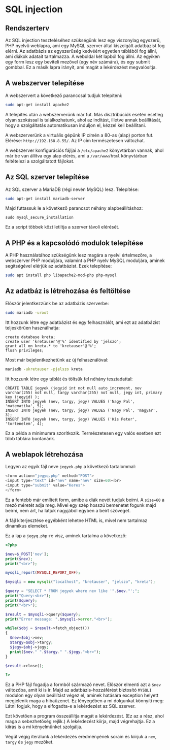 # SQL injection

## Rendszerterv

Az SQL injection teszteléséhez szükségünk lesz egy viszonylag egyszerű,
PHP nyelvű weblapra, ami egy MySQL szerver által kiszolgált adatbázist fog
elérni. Az adatbázis az egyszerűség kedvéért egyetlen táblából fog állni,
ami diákok adatait tartalmazza. A weboldal két lapból fog állni. Az egyiken
egy form lesz egy beviteli mezővel (egy név számára), és egy submit gombbal.
Ez a másik lapra irányít, ami magát a lekérdezést megvalósítja.

## A webszerver telepítése

A webszervert a következő paranccsal tudjuk telepíteni:

```bash
sudo apt-get install apache2
```

A telepítés után a webszerverünk már fut. Más disztribúciók esetén
esetleg olyan szokással is találkozhatunk, ahol az indítást,
illetve annak beállítását, hogy a szolgáltatás automatikusan
induljon el, kézzel kell beállítani.

A webszerverünk a virtuális gépünk IP címén a 80-as (alap)
porton fut. Elérése: `http://192.168.8.55/`. Az IP cím természetesen
változhat.

A webszerver konfigurációs fájljai a `/etc/apache2` könyvtárban vannak,
ahol már be van állítva egy alap elérés, ami a `/var/www/html`
könyvtárban feltételezi a szolgáltatott fájlokat.

## Az SQL szerver telepítése

Az SQL szerver a MariaDB (régi nevén MySQL) lesz. Telepítése:

```bash
sudo apt-get install mariadb-server
```

Majd futtassuk le a következő parancsot néhány alapbeállításhoz:

```
sudo mysql_secure_installation
```

Ez a script többek közt letiltja a szerver távoli elérését.

## A PHP és a kapcsolódó modulok telepítése

A PHP használatához szükségünk lesz magára a nyelvi értelmezőre,
a webszerver PHP moduljára, valamint a PHP nyelv MySQL moduljára,
aminek segítségével elérjük az adatbázist. Ezek telepítése:

```bash
sudo apt install php libapache2-mod-php php-mysql
```

## Az adatbáz is létrehozása és feltöltése

Először jelentkezzünk be az adatbázis szerverbe:

```bash
sudo mariadb -uroot
```

Itt hozzunk létre egy adatbázist és egy felhasználót, ami ezt
az adatbázist teljeskörűen használhatja:

```
create database kreta;
create user 'kretauser'@'%' identified by 'jelszo';
grant all on kreta.* to 'kretauser'@'%';
flush privileges;
```

Most már bejelentkezhetünk az új felhasználóval:

```bash
mariadb -ukretauser -pjelszo kreta
```

Itt hozzunk létre egy táblát és töltsük fel néhány tesztadattal:

```
CREATE TABLE jegyek (jegyid int not null auto_increment, nev varchar(255) not null, targy varchar(255) not null, jegy int, primary key (jegyid) );
INSERT INTO jegyek (nev, targy, jegy) VALUES ('Nagy Pal', 'matematika', 5);
INSERT INTO jegyek (nev, targy, jegy) VALUES ('Nagy Pal', 'magyar', 3);
INSERT INTO jegyek (nev, targy, jegy) VALUES ('Kis Peter', 'tortenelem', 4);
```

Ez a példa a minimumra szorítkozik. Természetesen egy valós esetben ezt több táblára bontanánk.

## A weblapok létrehozása

Legyen az egyik fájl neve `jegyek.php` a következő tartalommal:

```php
<form action="jegyq.php" method="POST">
<input type="text" id="nev" name="nev" size=60><br>
<input type="submit" value="Keres">
</form>
```

Ez a fentebb már említett form, amibe a diák nevét tudjuk beírni.
A `size=60` a mező méretét adja meg. Mivel egy szép hosszú bemenetet fogunk
majd beírni, nem árt, ha látjuk nagyjából egyben a beírt szöveget.

A fájl kiterjesztése egyébként lehetne HTML is, mivel nem tartalmaz dinamikus
elemeket.

Ez a lap a `jegyq.php`-re visz, aminek tartalma a következő:

```php
<?php

$nev=$_POST['nev'];
print($nev);
print("<br>");

mysqli_report(MYSQLI_REPORT_OFF);

$mysqli = new mysqli("localhost", "kretauser", "jelszo", "kreta");

$query = "SELECT * FROM jegyek where nev like '".$nev."';";
print("Query:<br>");
print($query);
print("<br>");

$result = $mysqli->query($query);
print("Error message: ".$mysqli->error."<br>");

while($obj = $result->fetch_object())
{
  $nev=$obj->nev;
  $targy=$obj->targy;
  $jegy=$obj->jegy;
  print($nev." ".$targy." ".$jegy."<br>");
}

$result->close();

?>

```

Ez a PHP fájl fogadja a formból származó nevet. Először elmenti azt
a `$nev` változóba, amit ki is ír. Majd az adatbázis-hozzáférést biztosító
`MYSQLI` modulon egy olyan beállítást végez el, aminek hatására exception
helyett megjelenik maga a hibaüzenet. Ez lényegében a mi dolgunkat
könnyíti meg: Látni fogjuk, hogy a elfogadta-e a lekérdezést az
SQL szerver.

Ezt követően a program összeállítja magát a lekérdezést. (Ez az a rész, ahol
maga a sebezhetőség rejlik.) A lekérdezést kiírja, majd végrehajtja. Ez
a kiírás is a mi kényelmünket szolgálja.

Végül végig iterálunk a lekérdezés eredményének sorain és kiírjuk a
`nev`, `targy` és `jegy` mezőket.

